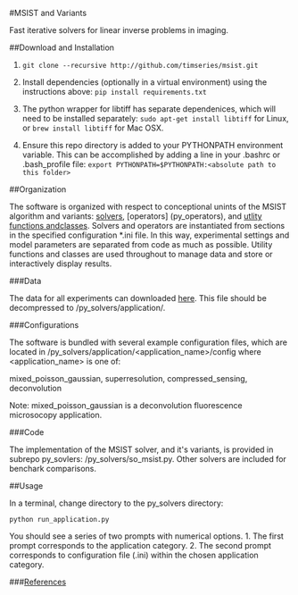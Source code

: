 #MSIST and Variants

Fast iterative solvers for linear inverse problems in imaging.

##Download and Installation

1. ```git clone --recursive http://github.com/timseries/msist.git```

2. Install dependencies (optionally in a virtual environment) using the instructions above: ```pip install requirements.txt``` 

3. The python wrapper for libtiff has separate dependenices, which will need to be installed separately: ```sudo apt-get install libtiff``` for Linux, or ```brew install libtiff``` for Mac OSX.

4. Ensure this repo directory is added to your PYTHONPATH environment variable. This can be accomplished by adding a line in your .bashrc or .bash_profile file: ```export PYTHONPATH=$PYTHONPATH:<absolute path to this folder>```
 
##Organization

The software is organized with respect to conceptional unints of the MSIST algorithm and variants: [solvers](py_solvers), [operators] (py_operators), and [utlity functions andclasses](py_utils). Solvers and operators are instantiated from sections in the specified configuration *.ini file. In this way, experimental settings and model parameters are separated from code as much as possible. Utility functions and classes are used throughout to manage data and store or interactively display results.

###Data 

The data for all experiments can downloaded [here](https://drive.google.com/open?id=0B9NAB6NG4hq1UFo0aDhnaXFDSG8). This file should be decompressed to /py_solvers/application/.

###Configurations 

The software is bundled with several example configuration files, which are located in /py_solvers/application/<application_name>/config where <application_name> is one of:

mixed_poisson_gaussian, superresolution, compressed_sensing, deconvolution

Note: mixed_poisson_gaussian is a deconvolution fluorescence microsocopy application.

###Code 

The implementation of the MSIST solver, and it's variants, is provided in subrepo py_sovlers: /py_solvers/so_msist.py.
Other solvers are included for benchark comparisons. 

##Usage

In a terminal, change directory to the py_solvers directory:

```python run_application.py```

You should see a series of two prompts with numerical options. 
    1. The first prompt corresponds to the application category. 
    2. The second prompt corresponds to configuration file (.ini) within the chosen application category.


###[References](https://drive.google.com/open?id=0B9NAB6NG4hq1SVVQQUpaUjZidlU)
